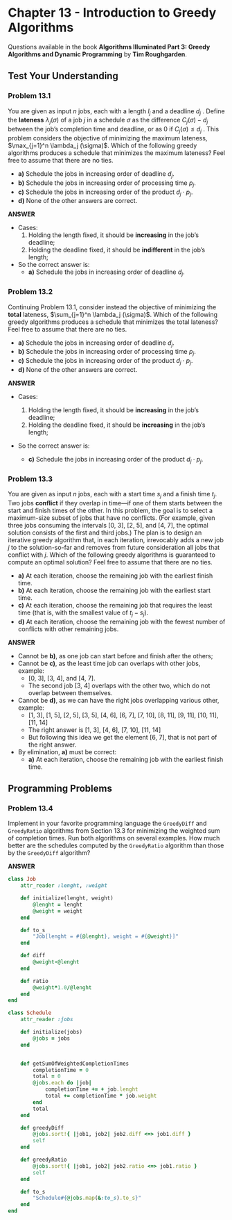 # Chapter 13 - Introduction to Greedy Algorithms

Questions available in the book **Algorithms Illuminated Part 3: Greedy Algorithms and Dynamic Programming** by **Tim Roughgarden**.

## Test Your Understanding

### Problem 13.1

You are given as input $n$ jobs, each with a length $l_j$ and a deadline $d_j$ . Define the **lateness** $\lambda_j (\sigma)$ of a job $j$ in a schedule $\sigma$ as the difference $C_j (\sigma) -  d_j$ between the job’s completion time and deadline, or as 0 if $C_j(\sigma) \leq d_j$ . This problem considers the objective of minimizing the maximum lateness, $\max_{j=1}^n \lambda_j (\sigma)$. 
	Which of the following greedy algorithms produces a schedule that minimizes the maximum lateness? Feel free to assume that there are no ties.

* **a)** Schedule the jobs in increasing order of deadline $d_j$.
* **b)** Schedule the jobs in increasing order of processing time $p_j$.
* **c)** Schedule the jobs in increasing order of the product $d_j \cdot p_j$.
* **d)** None of the other answers are correct.

**ANSWER**

* Cases:
  1. Holding the length fixed, it should be **increasing** in the job’s deadline;
  2. Holding the deadline fixed, it should be **indifferent** in the job’s length;
* So the correct answer is:
  * **a)** Schedule the jobs in increasing order of deadline $d_j$.


### Problem 13.2

Continuing Problem 13.1, consider instead the objective of minimizing the **total** lateness, $\sum_{j=1}^n \lambda_j (\sigma)$.
	Which of the following greedy algorithms produces a schedule that minimizes the total lateness? Feel free to assume that there are no ties.

* **a)** Schedule the jobs in increasing order of deadline $d_j$.
* **b)** Schedule the jobs in increasing order of processing time $p_j$.
* **c)** Schedule the jobs in increasing order of the product $d_j \cdot p_j$.
* **d)** None of the other answers are correct.

**ANSWER**

* Cases:
  1. Holding the length fixed, it should be **increasing** in the job’s deadline;
  2. Holding the deadline fixed, it should be **increasing** in the job’s length;

* So the correct answer is:
  * **c)** Schedule the jobs in increasing order of the product $d_j \cdot p_j$.

### Problem 13.3

You are given as input $n$ jobs, each with a start time $s_j$ and a finish time $t_j$. Two jobs **conflict** if they overlap in time—if one of them starts between the start and finish times of the other. In this problem, the goal is to select a maximum-size subset of jobs that have no conflicts. (For example, given three jobs consuming the intervals [0, 3], [2, 5], and [4, 7], the optimal solution consists of the first and third jobs.) The plan is to design an iterative greedy algorithm that, in each iteration, irrevocably adds a new job $j$ to the solution-so-far and removes from future consideration all jobs that conflict with $j$.
	Which of the following greedy algorithms is guaranteed to compute an optimal solution? Feel free to assume that there are no ties.

* **a)** At each iteration, choose the remaining job with the earliest finish time.
* **b)** At each iteration, choose the remaining job with the earliest start time.
* **c)** At each iteration, choose the remaining job that requires the least time (that is, with the smallest value of $t_j - s_j$).
* **d)** At each iteration, choose the remaining job with the fewest number of conflicts with other remaining jobs.

**ANSWER**

* Cannot be **b)**, as one job can start before and finish after the others;
* Cannot be **c)**, as the least time job can overlaps with other jobs, example:
  * [0, 3], [3, 4], and [4, 7].
  * The second job [3, 4] overlaps with the other two, which do not overlap between themselves.
* Cannot be **d)**, as we can have the right jobs overlapping various other, example:
  * [1, 3], [1, 5], [2, 5], [3, 5],  [4, 6], [6, 7], [7, 10], [8, 11], [9, 11], [10, 11], [11, 14]
  * The right answer is [1, 3], [4, 6], [7, 10], [11, 14]
  * But following this idea we get the element [6, 7], that is not part of the right answer.
* By elimination, **a)** must be correct:
  * **a)** At each iteration, choose the remaining job with the earliest finish time.

## Programming Problems

### Problem 13.4

Implement in your favorite programming language the `GreedyDiff` and `GreedyRatio` algorithms from Section 13.3 for minimizing the weighted sum of completion times. Run both algorithms on several examples. How much better are the schedules computed by the `GreedyRatio` algorithm than those by the `GreedyDiff` algorithm? 

**ANSWER**

```ruby
class Job 
    attr_reader :lenght, :weight

    def initialize(lenght, weight)
        @lenght = lenght
        @weight = weight
    end

    def to_s
        "Job[lenght = #{@lenght}, weight = #{@weight}]"
    end

    def diff
        @weight-@lenght
    end

    def ratio
        @weight*1.0/@lenght
    end
end

class Schedule
    attr_reader :jobs

    def initialize(jobs)
        @jobs = jobs
    end


    def getSumOfWeightedCompletionTimes
        completionTime = 0
        total = 0
        @jobs.each do |job|
            completionTime += + job.lenght
            total += completionTime * job.weight
        end
        total
    end

    def greedyDiff
        @jobs.sort!{ |job1, job2| job2.diff <=> job1.diff }
        self
    end

    def greedyRatio
        @jobs.sort!{ |job1, job2| job2.ratio <=> job1.ratio }
        self
    end

    def to_s
        "Schedule#{@jobs.map(&:to_s).to_s}"
    end
end
```





